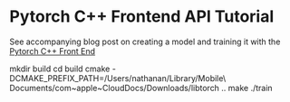 # Pytorch C++ Frontend API Tutorial

See accompanying blog post on creating a model and training it with the [Pytorch C++ Front End](http://tebesu.github.io/posts/PyTorch-C++-Frontend)

mkdir build
cd build
cmake -DCMAKE_PREFIX_PATH=/Users/nathanan/Library/Mobile\ Documents/com\~apple\~CloudDocs/Downloads/libtorch ..
make
./train